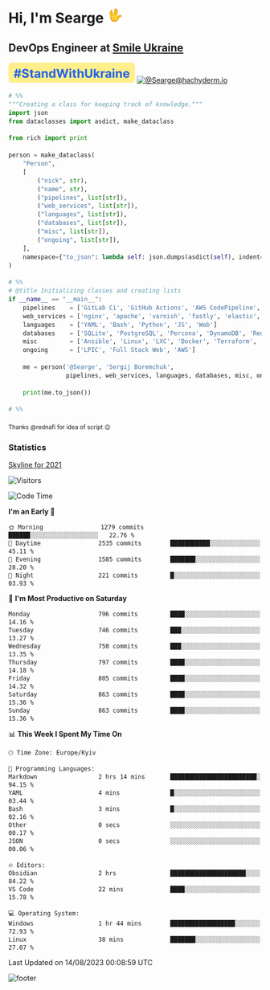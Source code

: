 # Hi, I'm Searge <img src="images/vulcan.webp" style="display: inline-block; margin: 0; height: 2rem" alt="Vulcan salute" />

## DevOps Engineer at [Smile Ukraine](https://smile-ukraine.com/en)

[![Stand With Ukraine](https://raw.githubusercontent.com/vshymanskyy/StandWithUkraine/main/badges/StandWithUkraine.svg)](https://stand-with-ukraine.pp.ua)
<a rel="me" href="https://hachyderm.io/@Searge">![@Searge@hachyderm.io](https://img.shields.io/badge/-@Searge-%232B90D9?logo=mastodon&logoColor=white)</a>

```python
# %%
"""Creating a class for keeping track of knowledge."""
import json
from dataclasses import asdict, make_dataclass

from rich import print

person = make_dataclass(
    "Person",
    [
        ("nick", str),
        ("name", str),
        ("pipelines", list[str]),
        ("web_services", list[str]),
        ("languages", list[str]),
        ("databases", list[str]),
        ("misc", list[str]),
        ("ongoing", list[str]),
    ],
    namespace={"to_json": lambda self: json.dumps(asdict(self), indent=4)},
)

# %%
# @title Initializing classes and creating lists
if __name__ == "__main__":
    pipelines    = ['GitLab Ci', 'GitHub Actions', 'AWS CodePipeline', 'Jenkins']
    web_services = ['nginx', 'apache', 'varnish', 'fastly', 'elastic', 'solr']
    languages    = ['YAML', 'Bash', 'Python', 'JS', 'Web']
    databases    = ['SQLite', 'PostgreSQL', 'Percona', 'DynamoDB', 'Redis']
    misc         = ['Ansible', 'Linux', 'LXC', 'Docker', 'Terraform', 'AWS']
    ongoing      = ['LPIC', 'Full Stack Web', 'AWS']

    me = person('@Searge', 'Sergij Boremchuk',
                pipelines, web_services, languages, databases, misc, ongoing)

    print(me.to_json())

# %%

```

<sub>Thanks @rednafi for idea of script :wink:</sub>

### Statistics

[Skyline for 2021](https://skyline.github.com/Searge/2021)

![Visitors](https://komarev.com/ghpvc/?username=searge&label=Profile%20views&color=0e75b6&style=flat) 
<!--START_SECTION:waka-->
![Code Time](http://img.shields.io/badge/Code%20Time-2%2C174%20hrs%2037%20mins-blue)

**I'm an Early 🐤** 

```text
🌞 Morning                1279 commits        ██████░░░░░░░░░░░░░░░░░░░   22.76 % 
🌆 Daytime                2535 commits        ███████████░░░░░░░░░░░░░░   45.11 % 
🌃 Evening                1585 commits        ███████░░░░░░░░░░░░░░░░░░   28.20 % 
🌙 Night                  221 commits         █░░░░░░░░░░░░░░░░░░░░░░░░   03.93 % 
```
📅 **I'm Most Productive on Saturday** 

```text
Monday                   796 commits         ████░░░░░░░░░░░░░░░░░░░░░   14.16 % 
Tuesday                  746 commits         ███░░░░░░░░░░░░░░░░░░░░░░   13.27 % 
Wednesday                750 commits         ███░░░░░░░░░░░░░░░░░░░░░░   13.35 % 
Thursday                 797 commits         ████░░░░░░░░░░░░░░░░░░░░░   14.18 % 
Friday                   805 commits         ████░░░░░░░░░░░░░░░░░░░░░   14.32 % 
Saturday                 863 commits         ████░░░░░░░░░░░░░░░░░░░░░   15.36 % 
Sunday                   863 commits         ████░░░░░░░░░░░░░░░░░░░░░   15.36 % 
```


📊 **This Week I Spent My Time On** 

```text
🕑︎ Time Zone: Europe/Kyiv

💬 Programming Languages: 
Markdown                 2 hrs 14 mins       ████████████████████████░   94.15 % 
YAML                     4 mins              █░░░░░░░░░░░░░░░░░░░░░░░░   03.44 % 
Bash                     3 mins              █░░░░░░░░░░░░░░░░░░░░░░░░   02.16 % 
Other                    0 secs              ░░░░░░░░░░░░░░░░░░░░░░░░░   00.17 % 
JSON                     0 secs              ░░░░░░░░░░░░░░░░░░░░░░░░░   00.06 % 

🔥 Editors: 
Obsidian                 2 hrs               █████████████████████░░░░   84.22 % 
VS Code                  22 mins             ████░░░░░░░░░░░░░░░░░░░░░   15.78 % 

💻 Operating System: 
Windows                  1 hr 44 mins        ██████████████████░░░░░░░   72.93 % 
Linux                    38 mins             ███████░░░░░░░░░░░░░░░░░░   27.07 % 
```


 Last Updated on 14/08/2023 00:08:59 UTC
<!--END_SECTION:waka-->

![footer](https://capsule-render.vercel.app/api?type=waving&color=gradient&customColorList=14,21&height=82&section=footer)
